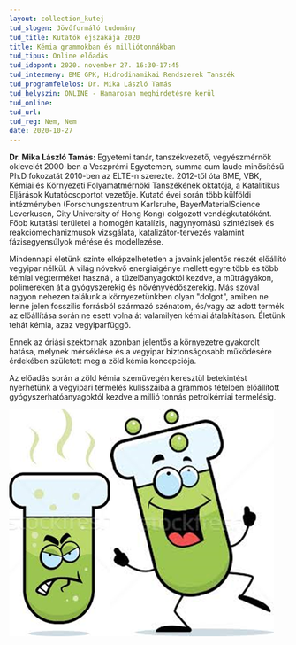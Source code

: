 ```yaml
---
layout: collection_kutej
tud_slogen: Jövőformáló tudomány
tud_title: Kutatók éjszakája 2020
title: Kémia grammokban és milliótonnákban
tud_tipus: Online előadás 
tud_idopont: 2020. november 27. 16:30-17:45
tud_intezmeny: BME GPK, Hidrodinamikai Rendszerek Tanszék
tud_programfelelos: Dr. Mika László Tamás
tud_helyszin: ONLINE - Hamarosan meghirdetésre kerül
tud_online:
tud_url:
tud_reg: Nem, Nem
date: 2020-10-27
---
```

<b>Dr. Mika László Tamás: </b> Egyetemi tanár, tanszékvezető, vegyészmérnök oklevelét 2000-ben a Veszprémi Egyetemen, summa cum laude minősítésű Ph.D fokozatát 2010-ben az ELTE-n szerezte. 2012-től óta BME, VBK, Kémiai és Környezeti Folyamatmérnöki Tanszékének oktatója, a Katalitikus Eljárások Kutatócsoportot vezetője. Kutató évei során több külföldi intézményben (Forschungszentrum Karlsruhe, BayerMaterialScience Leverkusen, City University of Hong Kong) dolgozott vendégkutatóként.
Főbb kutatási területei a homogén katalízis, nagynyomású szintézisek és reakciómechanizmusok vizsgálata, katalizátor-tervezés valamint fázisegyensúlyok mérése és modellezése.


Mindennapi életünk szinte elképzelhetetlen a javaink jelentős részét előállító vegyipar nélkül. A világ növekvő energiaigénye mellett egyre több és több kémiai végterméket használ, a tüzelőanyagoktól kezdve, a műtrágyákon, polimereken át a gyógyszerekig és növényvédőszerekig. Más szóval nagyon nehezen találunk a környezetünkben olyan "dolgot", amiben ne lenne jelen fosszilis forrásból származó szénatom, és/vagy az adott termék az előállítása során ne esett volna át valamilyen kémiai átalakításon. Életünk tehát kémia, azaz vegyiparfüggő.

Ennek az óriási szektornak azonban jelentős a környezetre gyakorolt hatása, melynek mérséklése és a vegyipar biztonságosabb működésére érdekében született meg a zöld kémia koncepciója.

Az előadás során a zöld kémia szemüvegén keresztül betekintést nyerhetünk a vegyipari termelés kulisszáiba a grammos tételben előállított gyógyszerhatóanyagoktól kezdve a millió tonnás petrolkémiai termelésig.



<img src="images/kemia-grammokban.png" max-width="500" class="center"> 


